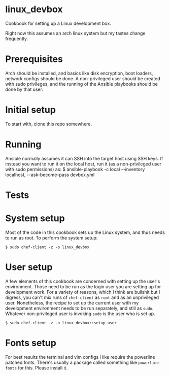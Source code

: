 # linux_devbox

Cookbook for setting up a Linux development box.

Right now this assumes an arch linux system but my tastes change frequently.

# Prerequisites

Arch should be installed, and basics like disk encryption, boot loaders, network configs should be done.  A non-privileged user should be created with sudo privileges, and the running of the Ansible playbooks should be done by that user.

# Initial setup

To start with, clone this repo somewhere.

# Running

Ansible normally assumes it can SSH into the target host using SSH keys.  If instead you want to run it on the local host, run it (as a non-privileged user with sudo permissions) as:
    $ ansible-playbook -c local --inventory localhost, --ask-become-pass devbox.yml

# Tests

# System setup

Most of the code in this cookbook sets up the Linux system, and thus needs to run as root.  To perform the system setup:

    $ sudo chef-client -z -o linux_devbox

# User setup

A few elements of this cookbook are concerned with setting up the user's environment.  Those need to be run as the login user you are setting up for development work.  For a variety of reasons, which I think are bullshit but I digress, you can't mix runs of `chef-client` as `root` and as an unprivileged user.  Nonetheless, the recipe to set up the current user with my development environment needs to be run separately, and still as `sudo`.  Whatever non-privileged user is invoking `sudo` is the user who is set up.

    $ sudo chef-client -z -o linux_devbox::setup_user


# Fonts setup

For best results the terminal and vim configs I like require the powerline patched fonts.  There's usually a package called something like `powerline-fonts` for this.  Please install it.



